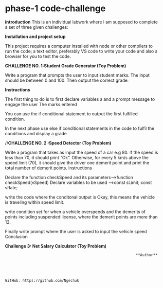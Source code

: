 # phase-1 code-challenge

**introduction**
This is an individual labwork where I am supposed to complete a set of three given challenges:

**Installation and project setup**

This project requires a computer installed with node or other compilers to run the code; a text editor, preferably VS code to write your code and also a browser for you to test the code.  


**CHALLENGE NO. 1:Student Grade Generator (Toy Problem)**

Write a program that prompts the user to input student marks. The input should be between 0 and 100. Then output the correct grade: 

**Instructions**

The first thing to do is to first declare variables a and a prompt message to engage the user
The marks entered

You can use the if conditional statement to output the first fulfilled condition.

In the next phase use else if conditional statements in the code to fulfil the conditions and display a grade


//**CHALLENGE NO. 2 :Speed Detector (Toy Problem)**


Write a program that takes as input the speed of a car e.g 80. If the speed is less than 70, it should print “Ok”.
Otherwise, for every 5 km/s above the speed limit (70), it should give the driver one demerit point and print the total number of demerit points.
Instructions

Declare the function checkSpeed and its parameters-->function checkSpeed(vSpeed)
Declare variables to be used -->const sLimit; const sRate;

write the code where the conditonal output is Okay, this means the vehicle is traveling within speed limit.

write condition set for when a vehicle overspeeds and the demerits of points including suspended license, where the demerit points are more than 12.

Finally write prompt where the user is asked to input the vehicle speed
Conclusion 

**Challenge 3: Net Salary Calculator (Toy Problem)**



                                                                **Author**




    
    GitHub: https://github.com/Ngechuk



